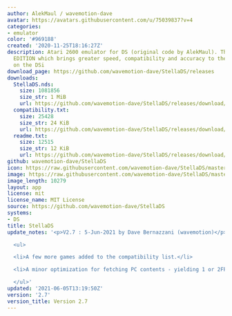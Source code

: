 ```yaml
---
author: AlekMaul / wavemotion-dave
avatar: https://avatars.githubusercontent.com/u/75039837?v=4
categories:
- emulator
color: '#969188'
created: '2020-11-25T18:16:27Z'
description: Atari 2600 emulator for DS (original code by AlekMaul). This is the PHOENIX
  EDITION which brings greater speed, compatibility and accuracy to the emulation
  on the DSi
download_page: https://github.com/wavemotion-dave/StellaDS/releases
downloads:
  StellaDS.nds:
    size: 1081856
    size_str: 1 MiB
    url: https://github.com/wavemotion-dave/StellaDS/releases/download/2.7/StellaDS.nds
  compatibility.txt:
    size: 25428
    size_str: 24 KiB
    url: https://github.com/wavemotion-dave/StellaDS/releases/download/2.7/compatibility.txt
  readme.txt:
    size: 12515
    size_str: 12 KiB
    url: https://github.com/wavemotion-dave/StellaDS/releases/download/2.7/readme.txt
github: wavemotion-dave/StellaDS
icon: https://raw.githubusercontent.com/wavemotion-dave/StellaDS/master/logo.bmp
image: https://raw.githubusercontent.com/wavemotion-dave/StellaDS/master/arm9/gfx/bgTop.png
image_length: 10279
layout: app
license: mit
license_name: MIT License
source: https://github.com/wavemotion-dave/StellaDS
systems:
- DS
title: StellaDS
update_notes: '<p>V2.7 : 5-Jun-2021 by Dave Bernazzani (wavemotion)</p>

  <ul>

  <li>A few more games added to the compatibility list.</li>

  <li>A minor optimization for fetching PC contents - yielding 1 or 2FPS in many games.</li>

  </ul>'
updated: '2021-06-05T13:19:50Z'
version: '2.7'
version_title: Version 2.7
---
```

